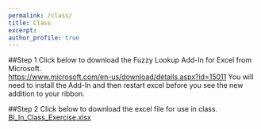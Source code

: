 ```yaml
---
permalink: /class/
title: Class
excerpt:
author_profile: true
---
```


##Step 1
Click below to download the Fuzzy Lookup Add-In for Excel from Microsoft.  
<a href="https://www.microsoft.com/en-us/download/details.aspx?id=15011">https://www.microsoft.com/en-us/download/details.aspx?id=15011</a>
You will need to install the Add-In and then restart excel before you see the new addition to your ribbon.

##Step 2
Click below to download the excel file for use in class.  
<a href="/files/BI_In_Class_Exercise.xlsx">BI_In_Class_Exercise.xlsx</a>

